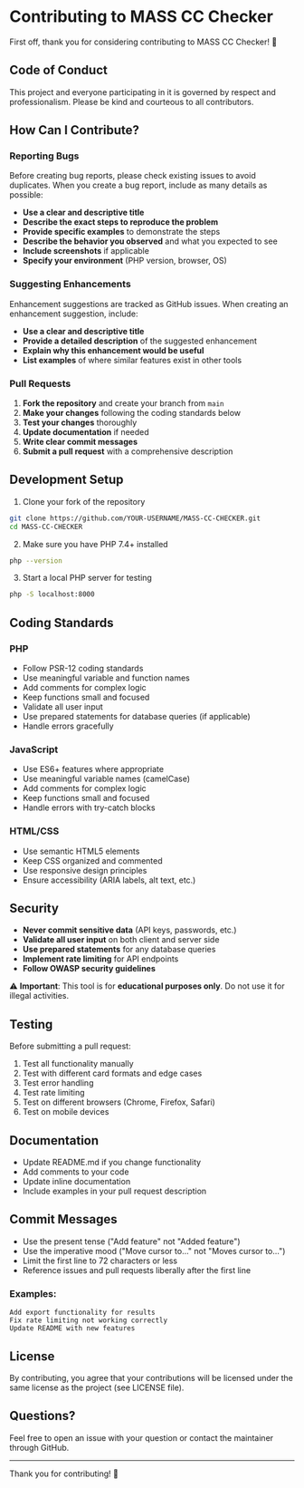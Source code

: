 # Contributing to MASS CC Checker

First off, thank you for considering contributing to MASS CC Checker! 🎉

## Code of Conduct

This project and everyone participating in it is governed by respect and professionalism. Please be kind and courteous to all contributors.

## How Can I Contribute?

### Reporting Bugs

Before creating bug reports, please check existing issues to avoid duplicates. When you create a bug report, include as many details as possible:

* **Use a clear and descriptive title**
* **Describe the exact steps to reproduce the problem**
* **Provide specific examples** to demonstrate the steps
* **Describe the behavior you observed** and what you expected to see
* **Include screenshots** if applicable
* **Specify your environment** (PHP version, browser, OS)

### Suggesting Enhancements

Enhancement suggestions are tracked as GitHub issues. When creating an enhancement suggestion, include:

* **Use a clear and descriptive title**
* **Provide a detailed description** of the suggested enhancement
* **Explain why this enhancement would be useful**
* **List examples** of where similar features exist in other tools

### Pull Requests

1. **Fork the repository** and create your branch from `main`
2. **Make your changes** following the coding standards below
3. **Test your changes** thoroughly
4. **Update documentation** if needed
5. **Write clear commit messages**
6. **Submit a pull request** with a comprehensive description

## Development Setup

1. Clone your fork of the repository
```bash
git clone https://github.com/YOUR-USERNAME/MASS-CC-CHECKER.git
cd MASS-CC-CHECKER
```

2. Make sure you have PHP 7.4+ installed
```bash
php --version
```

3. Start a local PHP server for testing
```bash
php -S localhost:8000
```

## Coding Standards

### PHP
* Follow PSR-12 coding standards
* Use meaningful variable and function names
* Add comments for complex logic
* Keep functions small and focused
* Validate all user input
* Use prepared statements for database queries (if applicable)
* Handle errors gracefully

### JavaScript
* Use ES6+ features where appropriate
* Use meaningful variable names (camelCase)
* Add comments for complex logic
* Keep functions small and focused
* Handle errors with try-catch blocks

### HTML/CSS
* Use semantic HTML5 elements
* Keep CSS organized and commented
* Use responsive design principles
* Ensure accessibility (ARIA labels, alt text, etc.)

## Security

* **Never commit sensitive data** (API keys, passwords, etc.)
* **Validate all user input** on both client and server side
* **Use prepared statements** for any database queries
* **Implement rate limiting** for API endpoints
* **Follow OWASP security guidelines**

⚠️ **Important**: This tool is for **educational purposes only**. Do not use it for illegal activities.

## Testing

Before submitting a pull request:

1. Test all functionality manually
2. Test with different card formats and edge cases
3. Test error handling
4. Test rate limiting
5. Test on different browsers (Chrome, Firefox, Safari)
6. Test on mobile devices

## Documentation

* Update README.md if you change functionality
* Add comments to your code
* Update inline documentation
* Include examples in your pull request description

## Commit Messages

* Use the present tense ("Add feature" not "Added feature")
* Use the imperative mood ("Move cursor to..." not "Moves cursor to...")
* Limit the first line to 72 characters or less
* Reference issues and pull requests liberally after the first line

### Examples:
```
Add export functionality for results
Fix rate limiting not working correctly
Update README with new features
```

## License

By contributing, you agree that your contributions will be licensed under the same license as the project (see LICENSE file).

## Questions?

Feel free to open an issue with your question or contact the maintainer through GitHub.

---

Thank you for contributing! 🙏

